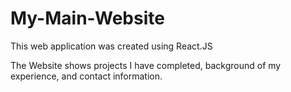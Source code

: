 # My-Main-Website

This web application was created using React.JS

The Website shows projects I have completed, background of my experience, and contact information.